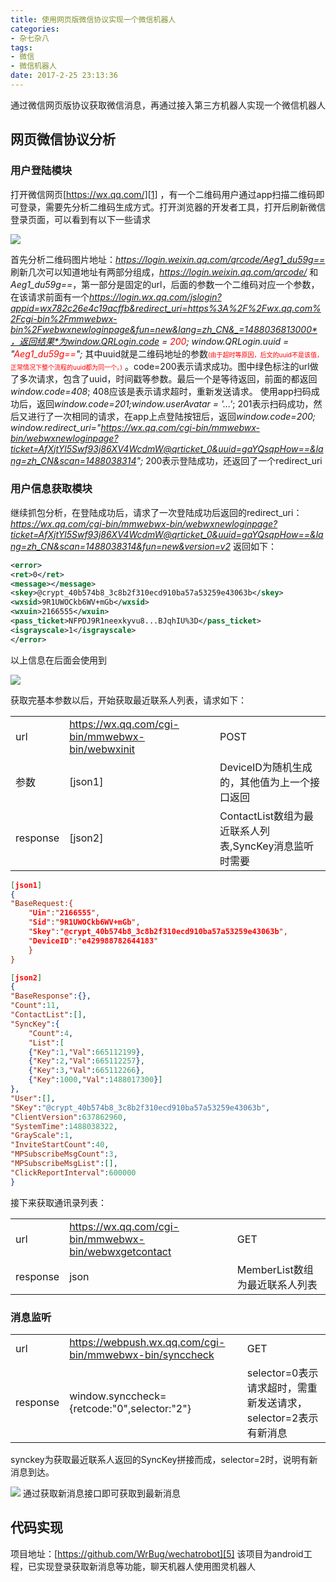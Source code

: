 ```yaml
---
title: 使用网页版微信协议实现一个微信机器人
categories:
- 杂七杂八
tags: 
- 微信
- 微信机器人
date: 2017-2-25 23:13:36 
---
```


通过微信网页版协议获取微信消息，再通过接入第三方机器人实现一个微信机器人
<!-- more -->
## 网页微信协议分析
### 用户登陆模块
打开微信网页[https://wx.qq.com/][1] ，有一个二维码用户通过app扫描二维码即可登录，需要先分析二维码生成方式。打开浏览器的开发者工具，打开后刷新微信登录页面，可以看到有以下一些请求

![][2]

首先分析二维码图片地址：*https://login.weixin.qq.com/qrcode/Aeg1_du59g==* 刷新几次可以知道地址有两部分组成，*https://login.weixin.qq.com/qrcode/* 和*Aeg1_du59g==*，第一部分是固定的url，后面的参数一个二维码对应一个参数，在该请求前面有一个*https://login.wx.qq.com/jslogin?appid=wx782c26e4c19acffb&redirect_uri=https%3A%2F%2Fwx.qq.com%2Fcgi-bin%2Fmmwebwx-bin%2Fwebwxnewloginpage&fun=new&lang=zh_CN&_=1488036813000*，返回结果*为window.QRLogin.code = <font color='red'>200</font>; window.QRLogin.uuid = "<font color='red'>Aeg1_du59g==</font>";* 其中uuid就是二维码地址的参数<font size='1' color='red'>(由于超时等原因，后文的uuid不是该值，正常情况下整个流程的uuid都为同一个。)</font>  。code=200表示请求成功。图中绿色标注的url做了多次请求，包含了uuid，时间戳等参数。最后一个是等待返回，前面的都返回*window.code=408*;    408应该是表示请求超时，重新发送请求。
使用app扫码成功后，返回*window.code=201;window.userAvatar = '...'*;   201表示扫码成功，然后又进行了一次相同的请求，在app上点登陆按钮后，返回*window.code=200;
window.redirect_uri="https://wx.qq.com/cgi-bin/mmwebwx-bin/webwxnewloginpage?ticket=AfXjtYl5Swf93j86XV4WcdmW@qrticket_0&uuid=gaYQsqpHow==&lang=zh_CN&scan=1488038314";*  200表示登陆成功，还返回了一个redirect_uri

### 用户信息获取模块
继续抓包分析，在登陆成功后，请求了一次登陆成功后返回的redirect_uri：
*https://wx.qq.com/cgi-bin/mmwebwx-bin/webwxnewloginpage?ticket=AfXjtYl5Swf93j86XV4WcdmW@qrticket_0&uuid=gaYQsqpHow==&lang=zh_CN&scan=1488038314&fun=new&version=v2* 
返回如下：
``` xml
<error>
<ret>0</ret>
<message></message>
<skey>@crypt_40b574b8_3c8b2f310ecd910ba57a53259e43063b</skey>
<wxsid>9R1UWOCkb6WV+mGb</wxsid>
<wxuin>2166555</wxuin>
<pass_ticket>NFPDJ9R1neexkyvu8...BJqhIU%3D</pass_ticket>
<isgrayscale>1</isgrayscale>
</error>
```
以上信息在后面会使用到

![][3]

获取完基本参数以后，开始获取最近联系人列表，请求如下：

|     |     |     |
| --- | --- | --- |
|  url   |  https://wx.qq.com/cgi-bin/mmwebwx-bin/webwxinit |   POST  |
|  参数   |   [json1]  |   DeviceID为随机生成的，其他值为上一个接口返回  |
|   response  |  [json2] |  ContactList数组为最近联系人列表,SyncKey消息监听时需要   |

``` json
[json1]
{
"BaseRequest:{
	"Uin":"2166555",
	"Sid":"9R1UWOCkb6WV+mGb",
	"Skey":"@crypt_40b574b8_3c8b2f310ecd910ba57a53259e43063b",
	"DeviceID":"e429988782644183"
	}
}
```


``` json
[json2]
{
"BaseResponse":{},
"Count":11,
"ContactList":[],
"SyncKey":{
	"Count":4,
	"List":[
	{"Key":1,"Val":665112199},
	{"Key":2,"Val":665112257},
	{"Key":3,"Val":665112266},
	{"Key":1000,"Val":1488017300}]
},
"User":[],
"SKey":"@crypt_40b574b8_3c8b2f310ecd910ba57a53259e43063b",
"ClientVersion":637862960,
"SystemTime":1488038322,
"GrayScale":1,
"InviteStartCount":40,
"MPSubscribeMsgCount":3,
"MPSubscribeMsgList":[],
"ClickReportInterval":600000
}
```



接下来获取通讯录列表：

|     |     |     |
| --- | --- | --- |
|  url   | https://wx.qq.com/cgi-bin/mmwebwx-bin/webwxgetcontact  |   GET  |
|   response  |   json  |  MemberList数组为最近联系人列表   |

### 消息监听
|     |     |     |
| --- | --- | --- |
|  url   |  https://webpush.wx.qq.com/cgi-bin/mmwebwx-bin/synccheck |   GET  |
|   response  |   window.synccheck={retcode:"0",selector:"2"} |  selector=0表示请求超时，需重新发送请求， selector=2表示有新消息   |
synckey为获取最近联系人返回的SyncKey拼接而成，selector=2时，说明有新消息到达。

![][4]
通过获取新消息接口即可获取到最新消息

## 代码实现
项目地址：[https://github.com/WrBug/wechatrobot][5]
该项目为android工程，已实现登录获取新消息等功能，聊天机器人使用图灵机器人

  [1]: https://wx.qq.com/
  [2]: /upload/2017/02/20170225-233633.png
  [3]: /upload/2017/02/20170226-001003.png
  [4]: /upload/2017/02/20170226-005651@2x.png
  [5]: https://github.com/WrBug/wechatrobot